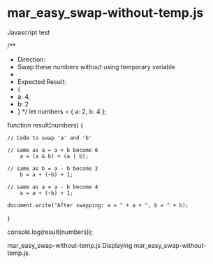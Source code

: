 # mar_easy_swap-without-temp.js
Javascript test

/**
 * Direction:
 * Swap these numbers without using temporary variable
 *
 * Expected Result:
 * {
 *  a: 4,
 *  b: 2
 * }
 */
let numbers = {
  a: 2,
  b: 4
 };

function result(numbers) {

    // Code to swap 'a' and 'b'
    
    // same as a = a + b become 6
        a = (a & b) + (a | b);

    // same as b = a - b become 2
        b = a + (~b) + 1;

    // same as a = a - b become 4
        a = a + (~b) + 1;

    document.write("After swapping: a = " + a + ", b = " + b);
}
 
console.log(result(numbers));
 
mar_easy_swap-without-temp.js
Displaying mar_easy_swap-without-temp.js.
